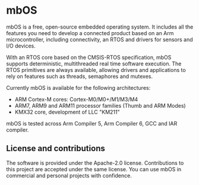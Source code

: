 # mbOS
mbOS is a free, open-source embedded operating system. It includes all the features you need to develop a connected product based on an Arm microcontroller, including connectivity, an RTOS and drivers for sensors and I/O devices.

With an RTOS core based on the CMSIS-RTOS specification, mbOS supports deterministic, multithreaded real time software execution. The RTOS primitives are always available, allowing drivers and applications to rely on features such as threads, semaphores and mutexes.

Currently mbOS is available for the following architectures:

- ARM Cortex-M cores: Cortex-M0/M0+/M1/M3/M4
- ARM7, ARM9 and ARM11 processor families (Thumb and ARM Modes)
- KMX32 core, development of LLC "KM211"

mbOS is tested across Arm Compiler 5, Arm Compiler 6, GCC and IAR compiler.

## License and contributions
The software is provided under the Apache-2.0 license. Contributions to this project are accepted under the same license. You can use mbOS in commercial and personal projects with confidence.
